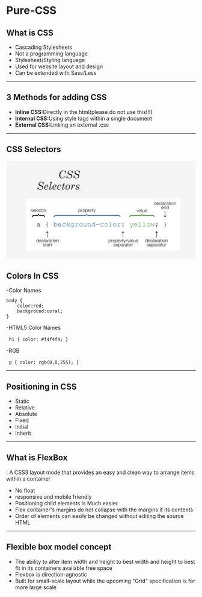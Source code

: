 # Pure-CSS

<h2>What is CSS</h2>
<ul>
<li>Cascading Stylesheets</li>
<li>Not a programming language</li>
<li>Stylesheet/Styling language</li>
<li>Used for website layout and design</li>
<li>Can be extended with Sass/Less</li>
</ul>

<hr>

<h2>3 Methods for adding CSS</h2>
<ul>
<li><strong>Inline CSS:</strong>Directly in the html(please do not use this!!!)</li>
<li><strong>Internal CSS:</strong>Using style tags within a single document</li>
<li><strong>External CSS:</strong>Linking an external .css</li>
</ul>

<hr>

<h2>CSS Selectors</h2>
<img src="./img/css_selectors.png">

<h2>Colors In CSS</h2>
-Color Names
<code><pre>
body {
    color:red;
    background:coral;
}
</pre></code>

-HTML5 Color Names
<code><pre>
h1 {
    color: #f4f4f4;
}
</pre></code>

-RGB
<code><pre>
p {
    color: rgb(0,0,255);
}
</pre></code>

<hr>

<h2>Positioning in CSS</h2>
<ul>
  <li>Static</li>
  <li>Relative</li>
  <li>Absolute</li>
  <li>Fixed</li>
  <li>Initial</li>
  <li>Inherit</li>
</ul>

<hr>

<h2>What is FlexBox</h2>
: A CSS3 layout mode that provides an easy and clean way to arrange items within a container
<ul>
  <li>No float</li>
  <li>responsive and mobile friendly</li>
  <li>Positioning child elements is Much easier </li>
  <li>Flex container's margins do not collapse with the margins if its contents</li>
  <li>Order of elements can easily be changed without editing the source HTML</li>
</ul>

<hr>

<h2>Flexible box model concept</h2>
<ul>
  <li>The ability to alter item width and height to best width and height to best fit in its containers available free space</li>
  <li>Flexbox is direction-agnostic</li>
  <li>Built for small-scale layout while the upcoming "Grid" specification is for more large scale</li>
</ul>
